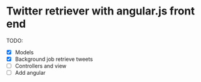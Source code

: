 # Twitter retriever with angular.js front end
TODO:
- [x] Models 
- [x] Background job retrieve tweets
- [ ] Controllers and view
- [ ] Add angular
